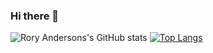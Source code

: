 ### Hi there 👋

<!--
**rory-anderson-songtradr/rory-anderson-songtradr** is a ✨ _special_ ✨ repository because its `README.md` (this file) appears on your GitHub profile.

Here are some ideas to get you started:

- 🔭 I’m currently working on ...
- 🌱 I’m currently learning ...
- 👯 I’m looking to collaborate on ...
- 🤔 I’m looking for help with ...
- 💬 Ask me about ...
- 📫 How to reach me: ...
- 😄 Pronouns: ...
- ⚡ Fun fact: ...
-->

![Rory Andersons's GitHub stats](https://github-readme-stats.vercel.app/api?username=rory-anderson-songtradr&count_private=true&show_icons=true&theme=dark)
[![Top Langs](https://github-readme-stats.vercel.app/api/top-langs/?username=rory-anderson-songtradr&langs_count=8)](https://github.com/anuraghazra/github-readme-stats)
